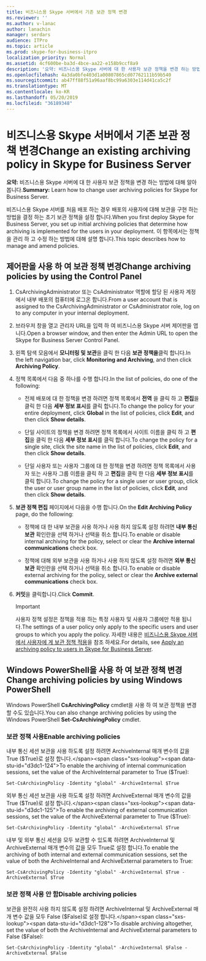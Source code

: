 ```yaml
---
title: 비즈니스용 Skype 서버에서 기존 보관 정책 변경
ms.reviewer: ''
ms.author: v-lanac
author: lanachin
manager: serdars
audience: ITPro
ms.topic: article
ms.prod: skype-for-business-itpro
localization_priority: Normal
ms.assetid: 4cf600be-ba3d-4bce-aa22-e158b9ccf8a9
description: '요약: 비즈니스용 Skype 서버에 대 한 사용자 보관 정책을 변경 하는 방법에 대해 알아봅니다.'
ms.openlocfilehash: 4a3da0bfe403d1a00807865cd07762111b59b540
ms.sourcegitcommit: ab47ff88f51a96aaf8bc99a6303e114d41ca5c2f
ms.translationtype: MT
ms.contentlocale: ko-KR
ms.lasthandoff: 05/20/2019
ms.locfileid: "36189348"
---
```

# <a name="change-an-existing-archiving-policy-in-skype-for-business-server"></a><span data-ttu-id="d3dc1-103">비즈니스용 Skype 서버에서 기존 보관 정책 변경</span><span class="sxs-lookup"><span data-stu-id="d3dc1-103">Change an existing archiving policy in Skype for Business Server</span></span>
 
<span data-ttu-id="d3dc1-104">**요약:** 비즈니스용 Skype 서버에 대 한 사용자 보관 정책을 변경 하는 방법에 대해 알아봅니다.</span><span class="sxs-lookup"><span data-stu-id="d3dc1-104">**Summary:** Learn how to change user archiving policies for Skype for Business Server.</span></span>
  
<span data-ttu-id="d3dc1-105">비즈니스용 Skype 서버를 처음 배포 하는 경우 배포의 사용자에 대해 보관을 구현 하는 방법을 결정 하는 초기 보관 정책을 설정 합니다.</span><span class="sxs-lookup"><span data-stu-id="d3dc1-105">When you first deploy Skype for Business Server, you set up initial archiving policies that determine how archiving is implemented for the users in your deployment.</span></span> <span data-ttu-id="d3dc1-106">이 항목에서는 정책을 관리 하 고 수정 하는 방법에 대해 설명 합니다.</span><span class="sxs-lookup"><span data-stu-id="d3dc1-106">This topic describes how to manage and amend policies.</span></span> 
  
## <a name="change-archiving-policies-by-using-the-control-panel"></a><span data-ttu-id="d3dc1-107">제어판을 사용 하 여 보관 정책 변경</span><span class="sxs-lookup"><span data-stu-id="d3dc1-107">Change archiving policies by using the Control Panel</span></span>

1. <span data-ttu-id="d3dc1-108">CsArchivingAdministrator 또는 CsAdministrator 역할에 할당 된 사용자 계정에서 내부 배포의 컴퓨터에 로그온 합니다.</span><span class="sxs-lookup"><span data-stu-id="d3dc1-108">From a user account that is assigned to the CsArchivingAdministrator or CsAdministrator role, log on to any computer in your internal deployment.</span></span> 
    
2. <span data-ttu-id="d3dc1-109">브라우저 창을 열고 관리자 URL을 입력 하 여 비즈니스용 Skype 서버 제어판을 엽니다.</span><span class="sxs-lookup"><span data-stu-id="d3dc1-109">Open a browser window, and then enter the Admin URL to open the Skype for Business Server Control Panel.</span></span> 
    
3. <span data-ttu-id="d3dc1-110">왼쪽 탐색 모음에서 **모니터링 및 보관**을 클릭 한 다음 **보관 정책을**클릭 합니다.</span><span class="sxs-lookup"><span data-stu-id="d3dc1-110">In the left navigation bar, click **Monitoring and Archiving**, and then click **Archiving Policy**.</span></span>
    
4. <span data-ttu-id="d3dc1-111">정책 목록에서 다음 중 하나를 수행 합니다.</span><span class="sxs-lookup"><span data-stu-id="d3dc1-111">In the list of policies, do one of the following:</span></span> 
    
   - <span data-ttu-id="d3dc1-112">전체 배포에 대 한 정책을 변경 하려면 정책 목록에서 **전역** 을 클릭 하 고 **편집**을 클릭 한 다음 **세부 정보 표시**를 클릭 합니다.</span><span class="sxs-lookup"><span data-stu-id="d3dc1-112">To change the policy for your entire deployment, click **Global** in the list of policies, click **Edit**, and then click **Show details**.</span></span>
    
   - <span data-ttu-id="d3dc1-113">단일 사이트의 정책을 변경 하려면 정책 목록에서 사이트 이름을 클릭 하 고 **편집**을 클릭 한 다음 **세부 정보 표시**를 클릭 합니다.</span><span class="sxs-lookup"><span data-stu-id="d3dc1-113">To change the policy for a single site, click the site name in the list of policies, click **Edit**, and then click **Show details**.</span></span>
    
   - <span data-ttu-id="d3dc1-114">단일 사용자 또는 사용자 그룹에 대 한 정책을 변경 하려면 정책 목록에서 사용자 또는 사용자 그룹 이름을 클릭 하 고 **편집**을 클릭 한 다음 **세부 정보 표시**를 클릭 합니다.</span><span class="sxs-lookup"><span data-stu-id="d3dc1-114">To change the policy for a single user or user group, click the user or user group name in the list of policies, click **Edit**, and then click **Show details**.</span></span>
    
5. <span data-ttu-id="d3dc1-115">**보관 정책 편집** 페이지에서 다음을 수행 합니다.</span><span class="sxs-lookup"><span data-stu-id="d3dc1-115">On the **Edit Archiving Policy** page, do the following:</span></span>
    
   - <span data-ttu-id="d3dc1-116">정책에 대 한 내부 보관을 사용 하거나 사용 하지 않도록 설정 하려면 **내부 통신 보관** 확인란을 선택 하거나 선택을 취소 합니다.</span><span class="sxs-lookup"><span data-stu-id="d3dc1-116">To enable or disable internal archiving for the policy, select or clear the **Archive internal communications** check box.</span></span>
    
   - <span data-ttu-id="d3dc1-117">정책에 대해 외부 보관을 사용 하거나 사용 하지 않도록 설정 하려면 **외부 통신 보관** 확인란을 선택 하거나 선택을 취소 합니다.</span><span class="sxs-lookup"><span data-stu-id="d3dc1-117">To enable or disable external archiving for the policy, select or clear the **Archive external communications** check box.</span></span>
    
6. <span data-ttu-id="d3dc1-118">**커밋**을 클릭합니다.</span><span class="sxs-lookup"><span data-stu-id="d3dc1-118">Click **Commit**.</span></span>
    
    > [!IMPORTANT]
    > <span data-ttu-id="d3dc1-119">사용자 정책 설정은 정책을 적용 하는 특정 사용자 및 사용자 그룹에만 적용 됩니다.</span><span class="sxs-lookup"><span data-stu-id="d3dc1-119">The settings of a user policy only apply to the specific users and user groups to which you apply the policy.</span></span> <span data-ttu-id="d3dc1-120">자세한 내용은 [비즈니스용 Skype 서버에서 사용자에 게 보관 정책 적용](apply-a-policy-to-users.md)을 참조 하세요.</span><span class="sxs-lookup"><span data-stu-id="d3dc1-120">For details, see [Apply an archiving policy to users in Skype for Business Server](apply-a-policy-to-users.md).</span></span> 
  
## <a name="change-archiving-policies-by-using-windows-powershell"></a><span data-ttu-id="d3dc1-121">Windows PowerShell을 사용 하 여 보관 정책 변경</span><span class="sxs-lookup"><span data-stu-id="d3dc1-121">Change archiving policies by using Windows PowerShell</span></span>

<span data-ttu-id="d3dc1-122">Windows PowerShell **CsArchivingPolicy** cmdlet을 사용 하 여 보관 정책을 변경할 수도 있습니다.</span><span class="sxs-lookup"><span data-stu-id="d3dc1-122">You can also change archiving policies by using the Windows PowerShell **Set-CsArchivingPolicy** cmdlet.</span></span>
  
### <a name="enable-archiving-policies"></a><span data-ttu-id="d3dc1-123">보관 정책 사용</span><span class="sxs-lookup"><span data-stu-id="d3dc1-123">Enable archiving policies</span></span>

<span data-ttu-id="d3dc1-124">내부 통신 세션 보관을 사용 하도록 설정 하려면 ArchiveInternal 매개 변수의 값을 True ($True)로 설정 합니다.</span><span class="sxs-lookup"><span data-stu-id="d3dc1-124">To enable the archiving of internal communication sessions, set the value of the ArchiveInternal parameter to True ($True):</span></span> 
  
```
Set-CsArchivingPolicy -Identity "global" -ArchiveInternal $True
```

<span data-ttu-id="d3dc1-125">외부 통신 세션 보관을 사용 하도록 설정 하려면 ArchiveExternal 매개 변수의 값을 True ($True)로 설정 합니다.</span><span class="sxs-lookup"><span data-stu-id="d3dc1-125">To enable the archiving of external communication sessions, set the value of the ArchiveExternal parameter to True ($True):</span></span> 
  
```
Set-CsArchivingPolicy -Identity "global" -ArchiveExternal $True
```

<span data-ttu-id="d3dc1-126">내부 및 외부 통신 세션을 모두 보관할 수 있도록 하려면 ArchiveInternal 및 ArchiveExternal 매개 변수의 값을 모두 True로 설정 합니다.</span><span class="sxs-lookup"><span data-stu-id="d3dc1-126">To enable the archiving of both internal and external communication sessions, set the value of both the ArchiveInternal and ArchiveExternal parameters to True:</span></span> 
  
```
Set-CsArchivingPolicy -Identity "global" -ArchiveInternal $True -ArchiveExternal $True
```

### <a name="disable-archiving-policies"></a><span data-ttu-id="d3dc1-127">보관 정책 사용 안 함</span><span class="sxs-lookup"><span data-stu-id="d3dc1-127">Disable archiving policies</span></span>

<span data-ttu-id="d3dc1-128">보관을 완전히 사용 하지 않도록 설정 하려면 ArchiveInternal 및 ArchiveExternal 매개 변수 값을 모두 False ($False)로 설정 합니다.</span><span class="sxs-lookup"><span data-stu-id="d3dc1-128">To disable archiving altogether, set the value of both the ArchiveInternal and ArchiveExternal parameters to False ($False):</span></span> 
  
```
Set-CsArchivingPolicy -Identity "global" -ArchiveInternal $False -ArchiveExternal $False
```
